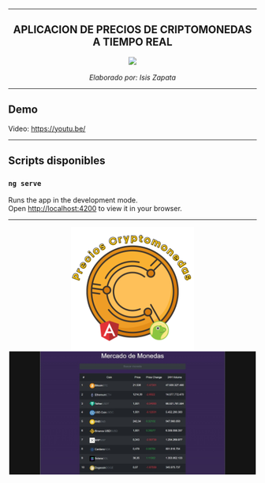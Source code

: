 ---------------------

<div align="center" >

## APLICACION DE PRECIOS DE CRIPTOMONEDAS A TIEMPO REAL


<img src="https://upload.wikimedia.org/wikipedia/commons/thumb/c/cf/Angular_full_color_logo.svg/640px-Angular_full_color_logo.svg.png" height="250px">

<i>Elaborado por: Isis Zapata</i>
</div>

---------------------
## Demo

Video: https://youtu.be/

---------------

## Scripts disponibles

### `ng serve`

Runs the app in the development mode.\
Open [http://localhost:4200](http://localhost:4200/) to view it in your browser.

---------------

<div align="center" >
<img src="https://github.com/isinicolle/Angular_PrecioCriptoMonedas/blob/main/angular-coingecko-api/src/assets/icon.png" height="250px">

<img src="https://github.com/isinicolle/Angular_PrecioCriptoMonedas/blob/main/angular-coingecko-api/src/assets/proyecto-mercadodemonedas.jpeg" height="250px" alt="Imagen del proyecto">

</div>

